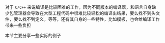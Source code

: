对于 `C/C++` 来说编译是比较困难的工作，因为不同版本的编译器，和语言自身缺少包管理器会导致在大型工程代码中很难比较轻松的编译出结果，要么找不到头文件，要么找不到定义，等等，还有其自身的一些特性，比如模板，也会给编译工作带来一些负担

本节主要分享一些实际的例子